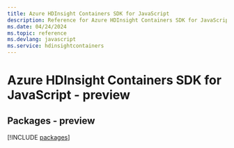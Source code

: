 ```yaml
---
title: Azure HDInsight Containers SDK for JavaScript
description: Reference for Azure HDInsight Containers SDK for JavaScript
ms.date: 04/24/2024
ms.topic: reference
ms.devlang: javascript
ms.service: hdinsightcontainers
---
```

# Azure HDInsight Containers SDK for JavaScript - preview
## Packages - preview
[!INCLUDE [packages](hdinsight-containers-index.md)]
